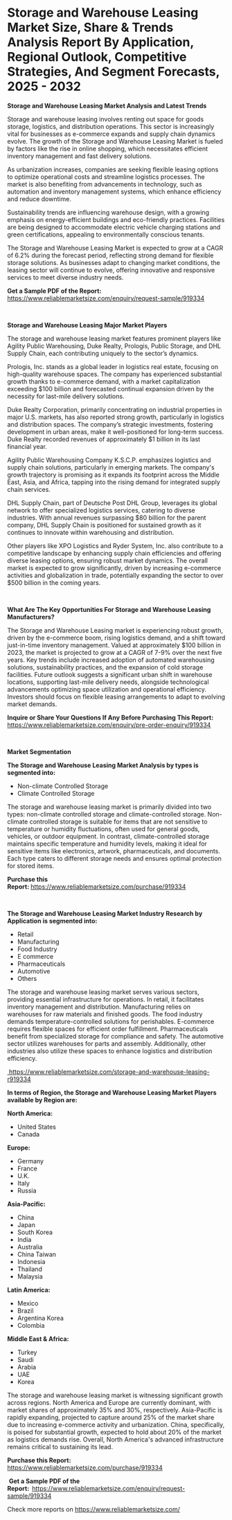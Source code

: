 <p><h1>Storage and Warehouse Leasing Market Size, Share & Trends Analysis Report By Application, Regional Outlook, Competitive Strategies, And Segment Forecasts, 2025 - 2032</h1></p><p><strong>Storage and Warehouse Leasing Market Analysis and Latest Trends</strong></p>
<p><p>Storage and warehouse leasing involves renting out space for goods storage, logistics, and distribution operations. This sector is increasingly vital for businesses as e-commerce expands and supply chain dynamics evolve. The growth of the Storage and Warehouse Leasing Market is fueled by factors like the rise in online shopping, which necessitates efficient inventory management and fast delivery solutions. </p><p>As urbanization increases, companies are seeking flexible leasing options to optimize operational costs and streamline logistics processes. The market is also benefiting from advancements in technology, such as automation and inventory management systems, which enhance efficiency and reduce downtime. </p><p>Sustainability trends are influencing warehouse design, with a growing emphasis on energy-efficient buildings and eco-friendly practices. Facilities are being designed to accommodate electric vehicle charging stations and green certifications, appealing to environmentally conscious tenants.</p><p>The Storage and Warehouse Leasing Market is expected to grow at a CAGR of 6.2% during the forecast period, reflecting strong demand for flexible storage solutions. As businesses adapt to changing market conditions, the leasing sector will continue to evolve, offering innovative and responsive services to meet diverse industry needs.</p></p>
<p><strong>Get a Sample PDF of the Report:&nbsp;</strong> <a href="https://www.reliablemarketsize.com/enquiry/request-sample/919334?utm_campaign=2890&utm_medium=2&utm_source=Github&utm_content=ia&utm_term=07032025&utm_id=storage-and-warehouse-leasing">https://www.reliablemarketsize.com/enquiry/request-sample/919334</a></p>
<p>&nbsp;</p>
<p><strong>Storage and Warehouse Leasing Major Market Players</strong></p>
<p><p>The storage and warehouse leasing market features prominent players like Agility Public Warehousing, Duke Realty, Prologis, Public Storage, and DHL Supply Chain, each contributing uniquely to the sector’s dynamics.</p><p>Prologis, Inc. stands as a global leader in logistics real estate, focusing on high-quality warehouse spaces. The company has experienced substantial growth thanks to e-commerce demand, with a market capitalization exceeding $100 billion and forecasted continual expansion driven by the necessity for last-mile delivery solutions.</p><p>Duke Realty Corporation, primarily concentrating on industrial properties in major U.S. markets, has also reported strong growth, particularly in logistics and distribution spaces. The company’s strategic investments, fostering development in urban areas, make it well-positioned for long-term success. Duke Realty recorded revenues of approximately $1 billion in its last financial year.</p><p>Agility Public Warehousing Company K.S.C.P. emphasizes logistics and supply chain solutions, particularly in emerging markets. The company's growth trajectory is promising as it expands its footprint across the Middle East, Asia, and Africa, tapping into the rising demand for integrated supply chain services.</p><p>DHL Supply Chain, part of Deutsche Post DHL Group, leverages its global network to offer specialized logistics services, catering to diverse industries. With annual revenues surpassing $80 billion for the parent company, DHL Supply Chain is positioned for sustained growth as it continues to innovate within warehousing and distribution.</p><p>Other players like XPO Logistics and Ryder System, Inc. also contribute to a competitive landscape by enhancing supply chain efficiencies and offering diverse leasing options, ensuring robust market dynamics. The overall market is expected to grow significantly, driven by increasing e-commerce activities and globalization in trade, potentially expanding the sector to over $500 billion in the coming years.</p></p>
<p>&nbsp;</p>
<p><strong>What Are The Key Opportunities For Storage and Warehouse Leasing Manufacturers?</strong></p>
<p><p>The Storage and Warehouse Leasing market is experiencing robust growth, driven by the e-commerce boom, rising logistics demand, and a shift toward just-in-time inventory management. Valued at approximately $100 billion in 2023, the market is projected to grow at a CAGR of 7-9% over the next five years. Key trends include increased adoption of automated warehousing solutions, sustainability practices, and the expansion of cold storage facilities. Future outlook suggests a significant urban shift in warehouse locations, supporting last-mile delivery needs, alongside technological advancements optimizing space utilization and operational efficiency. Investors should focus on flexible leasing arrangements to adapt to evolving market demands.</p></p>
<p><strong>Inquire or Share Your Questions If Any Before Purchasing This Report:</strong> <a href="https://www.reliablemarketsize.com/enquiry/pre-order-enquiry/919334?utm_campaign=2890&utm_medium=2&utm_source=Github&utm_content=ia&utm_term=07032025&utm_id=storage-and-warehouse-leasing">https://www.reliablemarketsize.com/enquiry/pre-order-enquiry/919334</a></p>
<p>&nbsp;</p>
<p><strong>Market Segmentation</strong></p>
<p><strong>The Storage and Warehouse Leasing Market Analysis by types is segmented into:</strong></p>
<p><ul><li>Non-climate Controlled Storage</li><li>Climate Controlled Storage</li></ul></p>
<p><p>The storage and warehouse leasing market is primarily divided into two types: non-climate controlled storage and climate-controlled storage. Non-climate controlled storage is suitable for items that are not sensitive to temperature or humidity fluctuations, often used for general goods, vehicles, or outdoor equipment. In contrast, climate-controlled storage maintains specific temperature and humidity levels, making it ideal for sensitive items like electronics, artwork, pharmaceuticals, and documents. Each type caters to different storage needs and ensures optimal protection for stored items.</p></p>
<p><strong>Purchase this Report:&nbsp;</strong><a href="https://www.reliablemarketsize.com/purchase/919334?utm_campaign=2890&utm_medium=2&utm_source=Github&utm_content=ia&utm_term=07032025&utm_id=storage-and-warehouse-leasing">https://www.reliablemarketsize.com/purchase/919334</a></p>
<p>&nbsp;</p>
<p><strong>The Storage and Warehouse Leasing Market Industry Research by Application is segmented into:</strong></p>
<p><ul><li>Retail</li><li>Manufacturing</li><li>Food Industry</li><li>E commerce</li><li>Pharmaceuticals</li><li>Automotive</li><li>Others</li></ul></p>
<p><p>The storage and warehouse leasing market serves various sectors, providing essential infrastructure for operations. In retail, it facilitates inventory management and distribution. Manufacturing relies on warehouses for raw materials and finished goods. The food industry demands temperature-controlled solutions for perishables. E-commerce requires flexible spaces for efficient order fulfillment. Pharmaceuticals benefit from specialized storage for compliance and safety. The automotive sector utilizes warehouses for parts and assembly. Additionally, other industries also utilize these spaces to enhance logistics and distribution efficiency.</p></p>
<p><a href="https://www.reliablemarketsize.com/storage-and-warehouse-leasing-r919334?utm_campaign=2890&utm_medium=2&utm_source=Github&utm_content=ia&utm_term=07032025&utm_id=storage-and-warehouse-leasing">&nbsp;https://www.reliablemarketsize.com/storage-and-warehouse-leasing-r919334</a></p>
<p><strong>In terms of Region, the Storage and Warehouse Leasing Market Players available by Region are:</strong></p>
<p>
    <p> <strong> North America: </strong>
        <ul>
            <li>United States</li>
            <li>Canada</li>
        </ul>
        </p> 
    <p> <strong> Europe: </strong>
        <ul>
            <li>Germany</li>
            <li>France</li>
            <li>U.K.</li>
            <li>Italy</li>
            <li>Russia</li>
        </ul>
        </p> 
    <p> <strong> Asia-Pacific: </strong>
        <ul>
            <li>China</li>
            <li>Japan</li>
            <li>South Korea</li>
            <li>India</li>
            <li>Australia</li>
            <li>China Taiwan</li>
            <li>Indonesia</li>
            <li>Thailand</li>
            <li>Malaysia</li>
        </ul>
        </p> 
    <p> <strong> Latin America: </strong>
        <ul>
            <li>Mexico</li>
            <li>Brazil</li>
            <li>Argentina Korea</li>
            <li>Colombia</li>
        </ul>
        </p> 
    <p> <strong> Middle East & Africa: </strong>
        <ul>
            <li>Turkey</li>
            <li>Saudi</li>
            <li>Arabia</li>
            <li>UAE</li>
            <li>Korea</li>
        </ul>
    </p>
    </p>
<p><p>The storage and warehouse leasing market is witnessing significant growth across regions. North America and Europe are currently dominant, with market shares of approximately 35% and 30%, respectively. Asia-Pacific is rapidly expanding, projected to capture around 25% of the market share due to increasing e-commerce activity and urbanization. China, specifically, is poised for substantial growth, expected to hold about 20% of the market as logistics demands rise. Overall, North America's advanced infrastructure remains critical to sustaining its lead.</p></p>
<p><strong>Purchase this Report: </strong><a href="https://www.reliablemarketsize.com/purchase/919334?utm_campaign=2890&utm_medium=2&utm_source=Github&utm_content=ia&utm_term=07032025&utm_id=storage-and-warehouse-leasing">https://www.reliablemarketsize.com/purchase/919334</a></p>
<p>&nbsp;<strong>Get a Sample PDF of the Report:&nbsp;&nbsp;</strong><a href="https://www.reliablemarketsize.com/enquiry/request-sample/919334?utm_campaign=2890&utm_medium=2&utm_source=Github&utm_content=ia&utm_term=07032025&utm_id=storage-and-warehouse-leasing">https://www.reliablemarketsize.com/enquiry/request-sample/919334</a></p>
<p><strong></strong></p>
<p>Check more reports on <a href="https://www.reliablemarketsize.com/?utm_campaign=2890&utm_medium=2&utm_source=Github&utm_content=ia&utm_term=07032025&utm_id=storage-and-warehouse-leasing">https://www.reliablemarketsize.com/</a></p>